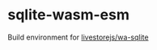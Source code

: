# sqlite-wasm-esm

Build environment for [livestorejs/wa-sqlite](https://github.com/livestorejs/wa-sqlite)

